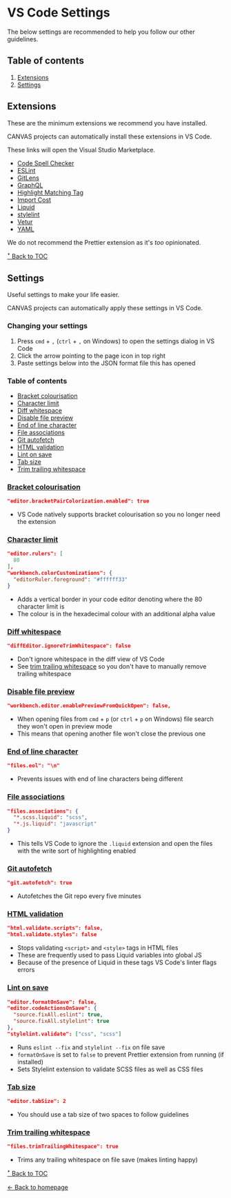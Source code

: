 # VS Code Settings

The below settings are recommended to help you follow our other guidelines.

## Table of contents

1. [Extensions](#extensions)
1. [Settings](#settings)

## Extensions

These are the minimum extensions we recommend you have installed.

CANVAS projects can automatically install these extensions in VS Code.

These links will open the Visual Studio Marketplace.

* [Code Spell Checker](https://marketplace.visualstudio.com/items?itemName=streetsidesoftware.code-spell-checker)
* [ESLint](https://marketplace.visualstudio.com/items?itemName=dbaeumer.vscode-eslint)
* [GitLens](https://marketplace.visualstudio.com/items?itemName=eamodio.gitlens)
* [GraphQL](https://marketplace.visualstudio.com/items?itemName=GraphQL.vscode-graphql)
* [Highlight Matching Tag](https://marketplace.visualstudio.com/items?itemName=vincaslt.highlight-matching-tag)
* [Import Cost](https://marketplace.visualstudio.com/items?itemName=wix.vscode-import-cost)
* [Liquid](https://marketplace.visualstudio.com/items?itemName=sissel.shopify-liquid)
* [stylelint](https://marketplace.visualstudio.com/items?itemName=stylelint.vscode-stylelint)
* [Vetur](https://marketplace.visualstudio.com/items?itemName=octref.vetur)
* [YAML](https://marketplace.visualstudio.com/items?itemName=redhat.vscode-yaml)

We do not recommend the Prettier extension as it's _too_ opinionated.

[ꜛ Back to TOC](#table-of-contents)

## Settings

Useful settings to make your life easier.

CANVAS projects can automatically apply these settings in VS Code.

### Changing your settings

1. Press `cmd` + `,` (`ctrl` + `,` on Windows) to open the settings dialog in VS Code
1. Click the arrow pointing to the page icon in top right
1. Paste settings below into the JSON format file this has opened

### Table of contents

* [Bracket colourisation](#bracket-colourisation)
* [Character limit](#character-limit)
* [Diff whitespace](#diff-whitespace)
* [Disable file preview](#disable-file-preview)
* [End of line character](#end-of-line-character)
* [File associations](#file-associations)
* [Git autofetch](#git-autofetch)
* [HTML validation](#html-validation)
* [Lint on save](#lint-on-save)
* [Tab size](#tab-size)
* [Trim trailing whitespace](#trim-trailing-whitespace)

### [Bracket colourisation](#bracket-colourisation)
```json
"editor.bracketPairColorization.enabled": true
```
* VS Code natively supports bracket colourisation so you no longer need the extension

### [Character limit](#character-limit)

```json
"editor.rulers": [
  80
],
"workbench.colorCustomizations": {
  "editorRuler.foreground": "#ffffff33"
}
```

* Adds a vertical border in your code editor denoting where the 80 character limit is
* The colour is in the hexadecimal colour with an additional alpha value

### [Diff whitespace](#diff-whitespace)

```json
"diffEditor.ignoreTrimWhitespace": false
```

* Don't ignore whitespace in the diff view of VS Code
* See [trim trailing whitespace](#trim-trailing-whitespace) so you don't have to manually remove trailing whitespace

### [Disable file preview](#disable-file-preview)

```json
"workbench.editor.enablePreviewFromQuickOpen": false,
```

* When opening files from `cmd` + `p` (or `ctrl` + `p` on Windows) file search they won't open in preview mode
* This means that opening another file won't close the previous one

### [End of line character](#end-of-line-character)

```json
"files.eol": "\n"
```

* Prevents issues with end of line characters being different

### [File associations](#file-associations)

```json
"files.associations": {
  "*.scss.liquid": "scss",
  "*.js.liquid": "javascript"
}
```

* This tells VS Code to ignore the `.liquid` extension and open the files with the write sort of highlighting enabled

### [Git autofetch](#git-autofetch)

```json
"git.autofetch": true
```

* Autofetches the Git repo every five minutes

### [HTML validation](#html-validation)

```json
"html.validate.scripts": false,
"html.validate.styles": false
```

* Stops validating `<script>` and `<style>` tags in HTML files
* These are frequently used to pass Liquid variables into global JS
* Because of the presence of Liquid in these tags VS Code's linter flags errors

### [Lint on save](#lint-on-save)

```json
"editor.formatOnSave": false,
"editor.codeActionsOnSave": {
  "source.fixAll.eslint": true,
  "source.fixAll.stylelint": true
},
"stylelint.validate": ["css", "scss"]
```

* Runs `eslint --fix` and `stylelint --fix` on file save
* `formatOnSave` is set to `false` to prevent Prettier extension from running (if installed)
* Sets Stylelint extension to validate SCSS files as well as CSS files

### [Tab size](#tab-size)

```json
"editor.tabSize": 2
```

* You should use a tab size of two spaces to follow guidelines

### [Trim trailing whitespace](#trim-trailing-whitespace)

```json
"files.trimTrailingWhitespace": true
```

* Trims any trailing whitespace on file save (makes linting happy)

[ꜛ Back to TOC](#table-of-contents)

[← Back to homepage](../README.md)